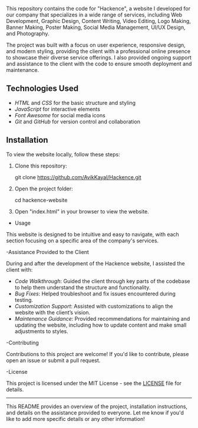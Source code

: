 This repository contains the code for "Hackence", a website I developed for our company that specializes in a wide range of services, including Web Development, Graphic Design, Content Writing, Video Editing, Logo Making, Banner Making, Poster Making, Social Media Management, UI/UX Design, and Photography.

The project was built with a focus on user experience, responsive design, and modern styling, providing the client with a professional online presence to showcase their diverse service offerings. I also provided ongoing support and assistance to the client with the code to ensure smooth deployment and maintenance.


## Technologies Used

- *HTML* and *CSS* for the basic structure and styling
- *JavaScript* for interactive elements
- *Font Awesome* for social media icons
- *Git* and *GitHub* for version control and collaboration

## Installation

To view the website locally, follow these steps:

1. Clone this repository:

   
   git clone https://github.com/AvikKayal/Hackence.git
   

2. Open the project folder:

   
   cd hackence-website
   

3. Open "index.html" in your browser to view the website.

- Usage

This website is designed to be intuitive and easy to navigate, with each section focusing on a specific area of the company's services. 

-Assistance Provided to the Client

During and after the development of the Hackence website, I assisted the client with:

- *Code Walkthrough*: Guided the client through key parts of the codebase to help them understand the structure and functionality.
- *Bug Fixes*: Helped troubleshoot and fix issues encountered during testing.
- *Customization Support*: Assisted with customizations to align the website with the client’s vision.
- *Maintenance Guidance*: Provided recommendations for maintaining and updating the website, including how to update content and make small adjustments to styles.

-Contributing

Contributions to this project are welcome! If you'd like to contribute, please open an issue or submit a pull request.

-License

This project is licensed under the MIT License - see the [LICENSE](LICENSE) file for details.

---

This README provides an overview of the project, installation instructions, and details on the assistance provided to everyone. Let me know if you'd like to add more specific details or any other information!
